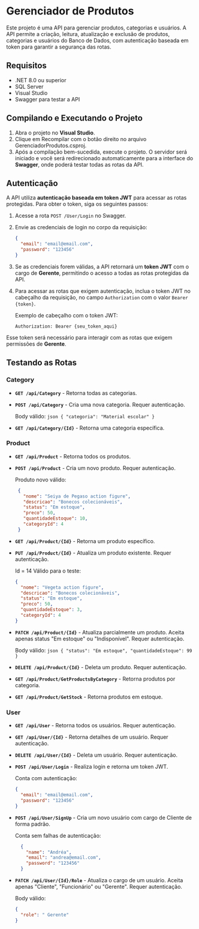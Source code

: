 # Gerenciador de Produtos

Este projeto é uma API para gerenciar produtos, categorias e usuários. A API permite a criação, leitura, atualização e exclusão de produtos, categorias e usuários do Banco de Dados, com autenticação baseada em token para garantir a segurança das rotas.

## Requisitos

- .NET 8.0 ou superior
- SQL Server
- Visual Studio
- Swagger para testar a API

## Compilando e Executando o Projeto

1. Abra o projeto no **Visual Studio**.
2. Clique em Recompilar com o botão direito no arquivo GerenciadorProdutos.csproj.
3. Após a compilação bem-sucedida, execute o projeto. O servidor será iniciado e você será redirecionado automaticamente para a interface do **Swagger**, onde poderá testar todas as rotas da API.

## Autenticação

A API utiliza **autenticação baseada em token JWT** para acessar as rotas protegidas. Para obter o token, siga os seguintes passos:

1. Acesse a rota `POST /User/Login` no Swagger.
2. Envie as credenciais de login no corpo da requisição:

    ```json
    {
      "email": "email@email.com",
      "password": "123456"
    }
    ```

3. Se as credenciais forem válidas, a API retornará um **token JWT** com o cargo de **Gerente**, permitindo o acesso a todas as rotas protegidas da API.
4. Para acessar as rotas que exigem autenticação, inclua o token JWT no cabeçalho da requisição, no campo `Authorization` com o valor `Bearer {token}`.

    Exemplo de cabeçalho com o token JWT:

    ```
    Authorization: Bearer {seu_token_aqui}
    ```

Esse token será necessário para interagir com as rotas que exigem permissões de **Gerente**.

## Testando as Rotas

### Category

- **`GET /api/Category`** - Retorna todas as categorias.
- **`POST /api/Category`** - Cria uma nova categoria. Requer autenticação.

  Body válido:
      ```json
      {
      "categoria": "Material escolar"
      }
      ```
- **`GET /api/Category/{Id}`** - Retorna uma categoria específica.

### Product 

- **`GET /api/Product`** - Retorna todos os produtos.
- **`POST /api/Product`** - Cria um novo produto. Requer autenticação.

  Produto novo válido:
     ```json
      {
        "nome": "Seiya de Pegaso action figure",
        "descricao": "Bonecos colecionáveis",
        "status": "Em estoque",
        "preco": 50,
        "quantidadeEstoque": 10,
        "categoryId": 4
      }
     ```     
- **`GET /api/Product/{Id}`** - Retorna um produto específico.
- **`PUT /api/Product/{Id}`** - Atualiza um produto existente. Requer autenticação.

  Id = 14 Válido para o teste:
    ```json
    {
      "nome": "Vegeta action figure",
      "descricao": "Bonecos colecionáveis",
      "status": "Em estoque",
      "preco": 50,
      "quantidadeEstoque": 3,
      "categoryId": 4
    }
    ```

- **`PATCH /api/Product/{Id}`** - Atualiza parcialmente um produto. Aceita apenas status "Em estoque" ou "Indisponível". Requer autenticação.

  Body válido:
      ```json
      {
        "status": "Em estoque",
        "quantidadeEstoque": 99
      }
      ```
- **`DELETE /api/Product/{Id}`** - Deleta um produto. Requer autenticação.
- **`GET /api/Product/GetProductsByCategory`** - Retorna produtos por categoria.
- **`GET /api/Product/GetStock`** - Retorna produtos em estoque.

### User

- **`GET /api/User`** - Retorna todos os usuários. Requer autenticação.
- **`GET /api/User/{Id}`** - Retorna detalhes de um usuário. Requer autenticação.
- **`DELETE /api/User/{Id}`** - Deleta um usuário. Requer autenticação.
- **`POST /api/User/Login`** - Realiza login e retorna um token JWT.
  
  Conta com autenticação:
    ```json
    {
      "email": "email@email.com",
      "password": "123456"
    }
    ```
    
- **`POST /api/User/SignUp`** - Cria um novo usuário com cargo de Cliente de forma padrão.

  Conta sem falhas de autenticação:
  ```json
    {
      "name": "Andréa",
      "email": "andrea@email.com",
      "password": "123456"
    }
    ```
- **`PATCH /api/User/{Id}/Role`** - Atualiza o cargo de um usuário. Aceita apenas "Cliente", "Funcionário" ou "Gerente". Requer autenticação.
  
  Body válido:
    ```json
    {
      "role": " Gerente"
    }
    ```
